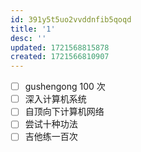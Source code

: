 ```yaml
---
id: 391y5t5uo2vvddnfib5qoqd
title: '1'
desc: ''
updated: 1721568815878
created: 1721566810907
---
```



- [ ] gushengong 100 次
- [ ] 深入计算机系统
- [ ] 自顶向下计算机网络
- [ ] 尝试十种功法
- [ ] 吉他练一百次
